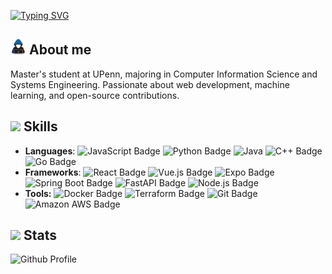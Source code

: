 [![Typing SVG](https://readme-typing-svg.demolab.com?font=JetBrains+Mono&size=32&pause=1000&random=false&width=800&lines=Hello+there%2C+I'm+%40Apocalypsor%F0%9F%91%8B)](https://git.io/typing-svg)

## <picture><img src = "https://github.com/0xAbdulKhalid/0xAbdulKhalid/raw/main/assets/mdImages/about_me.gif" width = 25px></picture> **About me**
Master's student at UPenn, majoring in Computer Information Science and Systems Engineering. Passionate about web development, machine learning, and open-source contributions.

<!--STARTS_HERE_QUOTE_README-->
<!--ENDS_HERE_QUOTE_README-->

## <picture><img src="https://media2.giphy.com/media/QssGEmpkyEOhBCb7e1/giphy.gif?cid=ecf05e47a0n3gi1bfqntqmob8g9aid1oyj2wr3ds3mg700bl&rid=giphy.gif" width = 25px></picture> **Skills**

- **Languages**: ![JavaScript Badge](https://img.shields.io/badge/JavaScript-F7DF1E?logo=javascript&logoColor=000&style=flat) ![Python Badge](https://img.shields.io/badge/Python-3776AB?logo=python&logoColor=fff&style=flat) ![Java](https://img.shields.io/badge/java-%23ED8B00.svg?style=for-the-badge&logo=openjdk&logoColor=000&style=flat) ![C++ Badge](https://img.shields.io/badge/C%2B%2B-00599C?logo=cplusplus&logoColor=fff&style=flat) ![Go Badge](https://img.shields.io/badge/Go-00ADD8?logo=go&logoColor=fff&style=flat)
- **Frameworks**: ![React Badge](https://img.shields.io/badge/React-61DAFB?logo=react&logoColor=000&style=flat) ![Vue.js Badge](https://img.shields.io/badge/Vue.js-4FC08D?logo=vuedotjs&logoColor=fff&style=flat) ![Expo Badge](https://img.shields.io/badge/Expo-000020?logo=expo&logoColor=fff&style=flat) ![Spring Boot Badge](https://img.shields.io/badge/Spring%20Boot-6DB33F?logo=springboot&logoColor=fff&style=flat) ![FastAPI Badge](https://img.shields.io/badge/FastAPI-009688?logo=fastapi&logoColor=fff&style=flat) ![Node.js Badge](https://img.shields.io/badge/Node.js-393?logo=nodedotjs&logoColor=fff&style=flat)
- **Tools:** ![Docker Badge](https://img.shields.io/badge/Docker-2496ED?logo=docker&logoColor=fff&style=flat) ![Terraform Badge](https://img.shields.io/badge/Terraform-844FBA?logo=terraform&logoColor=fff&style=flat) ![Git Badge](https://img.shields.io/badge/Git-F05032?logo=git&logoColor=fff&style=flat) ![Amazon AWS Badge](https://img.shields.io/badge/Amazon%20AWS-232F3E?logo=amazonaws&logoColor=fff&style=flat)

## <picture><img src="https://media.giphy.com/media/iY8CRBdQXODJSCERIr/giphy.gif" width="25"></picture> **Stats**

![Github Profile](http://github-profile-summary-cards.vercel.app/api/cards/profile-details?username=Apocalypsor&theme=default)
